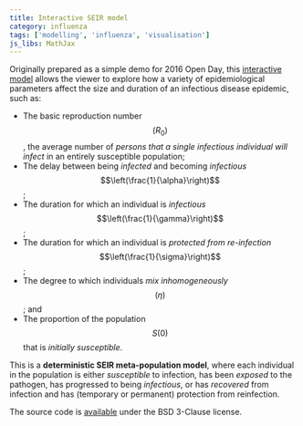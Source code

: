 ```yaml
---
title: Interactive SEIR model
category: influenza
tags: ['modelling', 'influenza', 'visualisation']
js_libs: MathJax
---
```


Originally prepared as a simple demo for 2016 Open Day, this
[interactive model](https://robmoss.github.io/seir-demo/)
allows the viewer to explore how a variety of epidemiological parameters
affect the size and duration of an infectious disease epidemic, such as:

* The basic reproduction number $$\left(R_0\right)$$, the average number of
  *persons that a single infectious individual will infect* in an entirely
  susceptible population;
* The delay between being *infected* and becoming *infectious*
  $$\left(\frac{1}{\alpha}\right)$$;
* The duration for which an individual is *infectious*
  $$\left(\frac{1}{\gamma}\right)$$;
* The duration for which an individual is *protected from re-infection*
  $$\left(\frac{1}{\sigma}\right)$$;
* The degree to which individuals *mix inhomogeneously* $$\left(\eta\right)$$;
  and
* The proportion of the population $$S(0)$$ that is *initially susceptible*.

This is a **deterministic SEIR meta-population model**, where each individual
in the population is either *susceptible* to infection, has been *exposed* to
the pathogen, has progressed to being *infectious*, or has *recovered* from
infection and has (temporary or permanent) protection from reinfection.

The source code is
[available](https://bitbucket.org/robmoss/seir-demo-javascript) under the BSD
3-Clause license.
